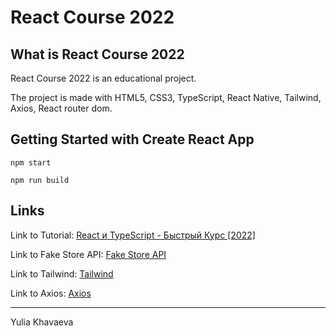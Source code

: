 # React Course 2022

## What is React Course 2022

React Course 2022 is an educational project.

The project is made with HTML5, CSS3, TypeScript, React Native, Tailwind, Axios, React router dom.

## Getting Started with Create React App

```
npm start
```

```
npm run build
```

## Links 

Link to Tutorial: [React и TypeScript - Быстрый Курс [2022]](https://www.youtube.com/watch?v=OJ16BaPC6VI&list=WL&index=218)

Link to Fake Store API: [Fake Store API](https://fakestoreapi.com/)

Link to Tailwind: [Tailwind](https://tailwindcss.com/docs/guides/create-react-app)

Link to Axios: [Axios](https://axios-http.com/docs/intro)

---
Yulia Khavaeva


